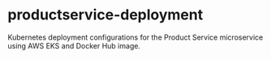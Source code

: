 # productservice-deployment
Kubernetes deployment configurations for the Product Service microservice using AWS EKS and Docker Hub image.
